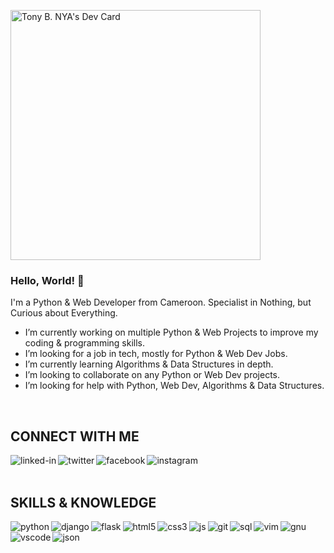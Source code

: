 <a href="https://app.daily.dev/tonybnya"><img src="https://api.daily.dev/devcards/71fe3f9214684b64bb3bca4a41a71d90.png?r=f8j" width="400" alt="Tony B. NYA's Dev Card"/></a>
### Hello, World! 👋
I'm a Python & Web Developer from Cameroon.
Specialist in Nothing, but Curious about Everything.

- I’m currently working on multiple Python & Web Projects to improve my coding & programming skills.
- I’m looking for a job in tech, mostly for Python & Web Dev Jobs.
- I’m currently learning Algorithms & Data Structures in depth.
- I’m looking to collaborate on any Python or Web Dev projects.
- I’m looking for help with Python, Web Dev, Algorithms & Data Structures.
<br>

## CONNECT WITH ME

[<img align="left" alt="linked-in" src="https://img.shields.io/badge/linkedin-%230077B5.svg?&style=for-the-badge&logo=linkedin&logoColor=white" />](https://www.linkedin.com/in/tony-b-nya-64a2b690/)

[<img align="left" alt="twitter" src="https://img.shields.io/badge/twitter-%231DA1F2.svg?&style=for-the-badge&logo=twitter&logoColor=white" />](https://twitter.com/tonybnya)

[<img align="left" alt="facebook" src="https://img.shields.io/badge/facebook-%231DA1F2.svg?&style=for-the-badge&logo=facebook&logoColor=white" />](https://www.facebook.com/nyatb)

[<img align="left" alt="instagram" src="https://img.shields.io/badge/instagram-%231DA1F2.svg?&style=for-the-badge&logo=instagram&logoColor=white" />](https://www.instagram.com/tonybnya/)

<br>
<br>

## SKILLS & KNOWLEDGE
<img align="left" alt="python" src="https://img.shields.io/badge/python%20-%2320232a.svg?&style=for-the-badge&logo=python&logoColor=%2361DAFB" />

<img align="left" alt="django" src="https://img.shields.io/badge/django%20-%2320232a.svg?&style=for-the-badge&logo=django&logoColor=%2361DAFB" />

<img align="left" alt="flask" src="https://img.shields.io/badge/flask%20-%2320232a.svg?&style=for-the-badge&logo=flask&logoColor=%2361DAFB" />

<img align="left" alt="html5" src="https://img.shields.io/badge/html5%20-%2320232a.svg?&style=for-the-badge&logo=html5&logoColor=%2361DAFB" />

<img align="left" alt="css3" src="https://img.shields.io/badge/css3%20-%2320232a.svg?&style=for-the-badge&logo=css3&logoColor=%2361DAFB" />

<img align="left" alt="js" src="https://img.shields.io/badge/javascript%20-%2320232a.svg?&style=for-the-badge&logo=javascript&logoColor=%2361DAFB" />

<img align="left" alt="git" src="https://img.shields.io/badge/git%20-%2320232a.svg?&style=for-the-badge&logo=git&logoColor=%2361DAFB" />

<img align="left" alt="sql" src="https://img.shields.io/badge/sql%20-%2320232a.svg?&style=for-the-badge&logo=sql&logoColor=%2361DAFB" />

<img align="left" alt="vim" src="https://img.shields.io/badge/vim%20-%2320232a.svg?&style=for-the-badge&logo=vim&logoColor=%2361DAFB" />

<img align="left" alt="gnu" src="https://img.shields.io/badge/gnu%20-%2320232a.svg?&style=for-the-badge&logo=gnu&logoColor=%2361DAFB" />

<img align="left" alt="vscode" src="https://img.shields.io/badge/visualstudiocode%20-%2320232a.svg?&style=for-the-badge&logo=visualstudiocode&logoColor=%2361DAFB" />

<img align="left" alt="json" src="https://img.shields.io/badge/json%20-%2320232a.svg?&style=for-the-badge&logo=json&logoColor=%2361DAFB" />

<br>
<br>
